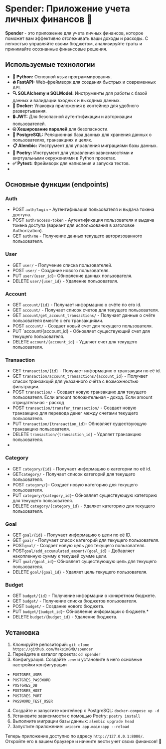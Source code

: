 # Spender: Приложение учета личных финансов 💸
**Spender** - это приложение для учета личных финансов, которое поможет вам эффективно отслеживать ваши доходы и расходы. С легкостью управляйте своим бюджетом, анализируйте траты и принимайте осознанные финансовые решения.

## Используемые технологии
 -   **🐍 Python:** Основной язык программирования.
 -   **🔥 FastAPI:** Web-фреймворк для создания быстрых и современных API.
 -   **🔍 SQLAlchemy и SQLModel:** Инструменты для работы с базой данных и валидации входных и выходных данных.
 -   **🐋 Docker:** Упаковка приложения в контейнер для удобного развертывания.
 -   **🔒 JWT:** Для безопасной аутентификации и авторизации пользователей.
 -   **🤐 Хеширование паролей** для безопасности.
 -   **💾 PostgreSQL:** Реляционная база данных для хранения данных о пользователях, транзакциях и целях.
 -   **📋 Alembic:** Инструмент для управления миграциями базы данных.
 -   **🎻 Poetry:** Инструмент для управления зависимостями и виртуальными окружениями в Python проектах.
 -   **✅ Pytest:** Фреймворк для написания и запуска тестов.
 - 
## Основные функции (endpoints)
### Auth
 - POST `auth/login` - Аутентификация пользователя и выдача токена доступа.
 - POST `auth/access-token` - Аутентификация пользователя и выдача токена доступа (вариант для использования в заголовке Authorization).
 - GET `auth/me` - Получение данных текущего авторизованного пользователя.
 
### User
 - GET `user/` - Получение списка пользователей.
 - POST `user/` - Создание нового пользователя.
 - PUT `user/{user_id}`- Обновление данных пользователя.
 - DELETE `user/{user_id}` - Удаление пользователя.

### Account

 - GET `account/{id}` - Получает информацию о счёте по его id.
 - GET  `account/` - Получает список счетов для текущего пользователя.
 - GET `account/get_account_transactions/` - Получает данные о счёте пользователя вместе с его транзакциями.
 - POST `account/` - Создает новый счет для текущего пользователя.
 - PUT `account/{account_id} - Обновляет существующий счет для текущего пользователя.
 - DELETE `account/{account_id}` - Удаляет счет для текущего пользователя.

### Transaction
 - GET `transaction/{id}` - Получает информацию о транзакции по её id.
 - GET `transaction/account_transactions/{account_id}` - Получает список транзакций для указанного счёта с возможностью фильтрации.
 - POST `transaction/` - Создает новую транзакцию для текущего пользователя. Если amount положительная - доход. Если amount отрицательная - расход
 - POST `transaction/transfer_transaction/` - Создает новую транзакцию для перевода денег между счетами текущего пользователя.
 - PUT `transaction/{transaction_id}`- Обновляет существующую транзакцию пользователя.
 - DELETE `transaction/{transaction_id}` - Удаляет транзакцию пользователя.
 - 
### Category
 - GET `category/{id}` - Получает информацию о категории по её id.
 - GET`category/` - Получает список категорий для текущего пользователя.
 - POST `category/}`- Создает новую категорию для текущего пользователя.
 - PUT `category/{category_id}`- Обновляет существующую категорию для текущего пользователя.
 - DELETE `category/{category_id}` - Удаляет категорию для текущего пользователя.

### Goal
 - GET `goal/{id}` - Получает информацию о цели по её ID.
 - GET `goal/` - Получает список категорий для текущего пользователя.
 - POST`goal/` - Создает новую цель для текущего пользователя.
 - POST`goal/add_accumulated_amount/{goal_id}` - Добавляет накопленную сумму к текущей сумме цели.
 - PUT `goal/{goal_id}`- Обновляет существующую цель для текущего пользователя.
 - DELETE `goal/{goal_id}` - Удаляет цель текущего пользователя.

### Budget
 - GET `budget/{id}` - Получение информации о конкретном бюджете.
 - GET `budget/` - Получение списка бюджетов пользователя.
 - POST `budget/` - Создание нового бюджета.
 - PUT `budget/{budget_id}`- Обновление информации о бюджете.*
 - DELETE `budget/{budget_id}` - Удаление бюджета.
 
## Установка
 1. Клонируйте репозиторий: `git clone https://github.com/MaksimGMD/spender`
 2. Перейдите в каталог проекта: `cd spender`
 3. Конфигурация.  Создайте `.env` и установите в него основные настройки конфигурации
 - `POSTGRES_USER`
 - `POSTGRES_PASSWORD`
 - `POSTGRES_DB` 
 - `POSTGRES_HOST `
 - `POSTGRES_PORT`
 - `PASSWORD_TEST_USER`
4.  Создайте и запустите контейнер с PostgreSQL: `docker-compose up -d`
5.  Установите зависимости с помощью Poetry: `poetry install`
6.  Выполните миграции базы данных: `alembic upgrade head`
7.  Запустите приложение: `uvicorn app.main:app --reload`

Теперь приложение доступно по адресу `http://127.0.0.1:8000/`. Откройте его в вашем браузере и начните вести учет своих финансов! 🚀
